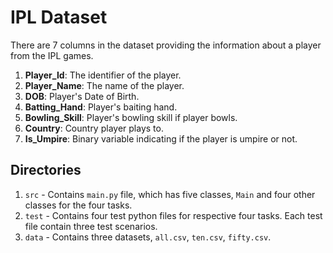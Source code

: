 # IPL Dataset

There are 7 columns in the dataset providing the information about a player from the IPL games.

1. **Player_Id**: The identifier of the player.
2. **Player_Name**: The name of the player.
3. **DOB**: Player's Date of Birth.
4. **Batting_Hand**: Player's baiting hand.
5. **Bowling_Skill**: Player's bowling skill if player bowls.
6. **Country**: Country player plays to.
7. **Is_Umpire**: Binary variable indicating if the player is umpire or not.

## Directories

1. `src` - Contains `main.py` file, which has five classes, `Main` and four other classes for the four tasks.
2. `test` - Contains four test python files for respective four tasks. Each test file contain three test scenarios.
3. `data` - Contains three datasets, `all.csv`, `ten.csv`, `fifty.csv`.

